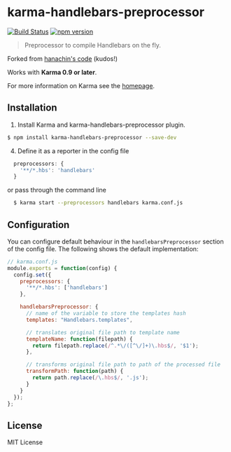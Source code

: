 # karma-handlebars-preprocessor

[![Build Status](https://travis-ci.org/petrbela/karma-handlebars-preprocessor.svg)](https://travis-ci.org/petrbela/karma-handlebars-preprocessor)
[![npm version](https://badge.fury.io/js/karma-handlebars-preprocessor.svg)](http://badge.fury.io/js/karma-handlebars-preprocessor)

> Preprocessor to compile Handlebars on the fly.

Forked from [hanachin's code](https://github.com/hanachin/karma-handlebars-preprocessor) (kudos!)

Works with **Karma 0.9 or later**.

For more information on Karma see the [homepage].


## Installation

1. Install Karma and karma-handlebars-preprocessor plugin.

  ```sh
  $ npm install karma-handlebars-preprocessor --save-dev
  ```

4. Define it as a reporter in the config file

  ```js
    preprocessors: {
      '**/*.hbs': 'handlebars'
    }
  ```

  or pass through the command line

  ```sh
    $ karma start --preprocessors handlebars karma.conf.js
  ```


## Configuration

You can configure default behaviour in the `handlebarsPreprocessor` section of the config file. The following shows the default implementation:

```js
// karma.conf.js
module.exports = function(config) {
  config.set({
    preprocessors: {
      '**/*.hbs': ['handlebars']
    },

    handlebarsPreprocessor: {
      // name of the variable to store the templates hash
      templates: "Handlebars.templates",

      // translates original file path to template name
      templateName: function(filepath) {
        return filepath.replace(/^.*\/([^\/]+)\.hbs$/, '$1');
      },

      // transforms original file path to path of the processed file
      transformPath: function(path) {
        return path.replace(/\.hbs$/, '.js');
      }
    }
  });
};
```

## License

MIT License


[homepage]: http://karma-runner.github.io
